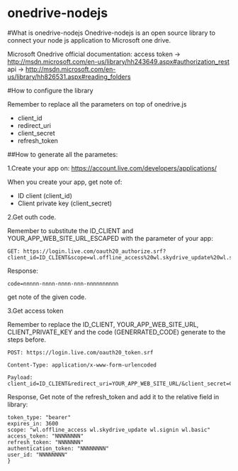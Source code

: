 # onedrive-nodejs

#What is onedrive-nodejs
Onedrive-nodejs is an open source library to connect your node js application to Microsoft one drive.

Microsoft Onedrive official documentation:
access token   -> http://msdn.microsoft.com/en-us/library/hh243649.aspx#authorization_rest
api -> http://msdn.microsoft.com/en-us/library/hh826531.aspx#reading_folders

#How to configure the library

Remember to replace all the parameters on top of onedrive.js 

- client_id
- redirect_uri
- client_secret
- refresh_token

##How to generate all the parametes:

1.Create your app on:
https://account.live.com/developers/applications/

When you create your app, get note of:
- ID client (client_id)
- Client private key (client_secret)

2.Get outh code.

Remember to substitute the ID_CLIENT and YOUR_APP_WEB_SITE_URL_ESCAPED with the parameter of your app:

```
GET: https://login.live.com/oauth20_authorize.srf?client_id=ID_CLIENT&scope=wl.offline_access%20wl.skydrive_update%20wl.signin%20wl.basic&response_type=code&redirect_uri=YOUR_APP_WEB_SITE_URL_ESCAPED
```

Response:
```
code=nnnnn-nnnn-nnnn-nnn-nnnnnnnnnn
```

get note of the given code.

3.Get access token 

Remember to replace the ID_CLIENT, YOUR_APP_WEB_SITE_URL, CLIENT_PRIVATE_KEY and the code (GENERRATED_CODE) generate to the steps before.

```
POST: https://login.live.com/oauth20_token.srf

Content-Type: application/x-www-form-urlencoded 

Payload: client_id=ID_CLIENT&redirect_uri=YOUR_APP_WEB_SITE_URL/&client_secret=CLIENT_PRIVATE_KEY&code=GENERRATED_CODE&grant_type=authorization_code
```

Response, Get note of the refresh_token and add it to the relative field in library: 

```
token_type: "bearer"
expires_in: 3600
scope: "wl.offline_access wl.skydrive_update wl.signin wl.basic"
access_token: "NNNNNNNN"
refresh_token: "NNNNNNN"
authentication_token: "NNNNNNNN"
user_id: "NNNNNNNN"
}
```
